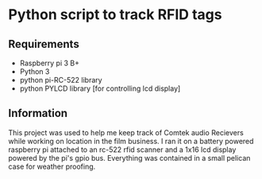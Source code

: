 # Python script to track RFID tags

## Requirements

* Raspberry pi 3 B+
* Python 3
* python pi-RC-522 library
* python PYLCD library [for controlling lcd display]

## Information

This project was used to help me keep track of Comtek audio Recievers while working on location in the film business. I ran it on a battery powered raspberry pi attached to an rc-522 rfid scanner and a 1x16 lcd display powered by the pi's gpio bus. Everything was contained in a small pelican case for weather proofing.
